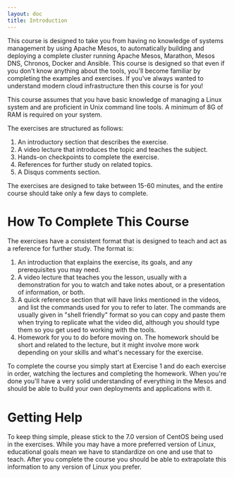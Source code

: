 ```yaml
---
layout: doc
title: Introduction
---
```


This course is designed to take you from having no knowledge of systems management by using Apache Mesos, to automatically building and deploying a complete cluster running Apache Mesos, Marathon, Mesos DNS, Chronos, Docker and Ansible.  This course is designed so that even if you don't know anything about the tools, you'll become familiar by completing the examples and exercises.  If you've always wanted to understand modern cloud infrastructure then this course is for you!

This course assumes that you have basic knowledge of managing a Linux system and are proficient in Unix command line tools. A minimum of 8G of RAM is required on your system.

The exercises are structured as follows:

1. An introductory section that describes the exercise.
2. A video lecture that introduces the topic and teaches the subject.
3. Hands-on checkpoints to complete the exercise.
4. References for further study on related topics.
5. A Disqus comments section.


The exercises are designed to take between 15-60 minutes, and the entire course should take only a few days to complete.

How To Complete This Course
===========================

The exercises have a consistent format that is designed to teach and act as a reference for further study.  The format is:

1. An introduction that explains the exercise, its goals, and any prerequisites you may need.
2. A video lecture that teaches you the lesson, usually with a demonstration for you to watch
   and take notes about, or a presentation of information, or both.
3. A quick reference section that will have links mentioned in the videos, and list the commands
   used for you to refer to later.  The commands are usually given in "shell friendly" format so you
   can copy and paste them when trying to replicate what the video did, although you should type them so
   you get used to working with the tools.
4. Homework for you to do before moving on.  The homework should be short and related to the lecture, but
   it might involve more work depending on your skills and what's necessary for the exercise.

To complete the course you simply start at Exercise 1 and do each exercise in
order, watching the lectures and completing the homework.  When you're done
you'll have a very solid understanding of everything in the Mesos and should be able to
build your own deployments and applications with it.


Getting Help
============

To keep thing simple, please stick to the 7.0 version of CentOS being used in the exercises.  While you may have a more preferred version of Linux, educational goals mean we have to standardize on one and use that to teach.  After you complete the course you should be able to extrapolate this information to any version of Linux you prefer.
